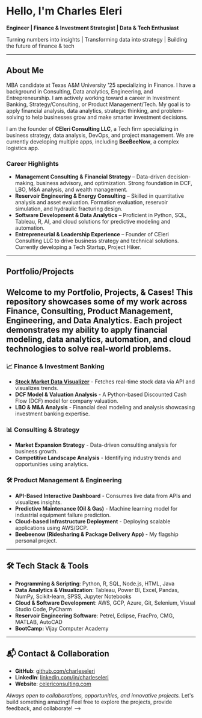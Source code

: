 # Hello, I'm Charles Eleri

**Engineer | Finance & Investment Strategist | Data & Tech Enthusiast**

Turning numbers into insights | Transforming data into strategy | Building the future of finance & tech

---

## About Me

MBA candidate at Texas A&M University '25 specializing in Finance. I have a background in Consulting, Data analytics, Engineering, and Entrepreneurship.
I am actively working toward a career in Investment Banking, Strategy/Consulting, or Product Management/Tech. 
My goal is to apply financial analysis, data analytics, strategic thinking, and problem-solving to help businesses grow and make smarter investment decisions.

I am the founder of **CEleri Consulting LLC**, a Tech firm specializing in business strategy, data analysis, DevOps, and project management. We are currently developing multiple apps, including **BeeBeeNow**, a complex logistics app.

### Career Highlights
- **Management Consulting & Financial Strategy** – Data-driven decision-making, business advisory, and optimization. Strong foundation in DCF, LBO, M&A analysis, and wealth management.
- **Reservoir Engineering & Energy Consulting** – Skilled in quantitative analysis and asset evaluation. Formation evaluation, reservoir simulation, and hydraulic fracturing design.
- **Software Development & Data Analytics** – Proficient in Python, SQL, Tableau, R, AI, and cloud solutions for predictive modeling and automation.
- **Entrepreneurial & Leadership Experience** – Founder of CEleri Consulting LLC to drive business strategy and technical solutions. Currently developing a Tech Startup, Project Hiker.
---
## **Portfolio/Projects**

Welcome to my **Portfolio, Projects, & Cases**! This repository showcases some of my work across **Finance, Consulting, Product Management, Engineering, and Data Analytics**. Each project demonstrates my ability to apply financial modeling, data analytics, automation, and cloud technologies to solve real-world problems.
---

### 📈 Finance & Investment Banking

- **[Stock Market Data Visualizer](https://github.com/charleseleri/stock-data-visualizer)** - Fetches real-time stock data via API and visualizes trends.
- **DCF Model & Valuation Analysis** - A Python-based Discounted Cash Flow (DCF) model for company valuation.
- **LBO & M&A Analysis** - Financial deal modeling and analysis showcasing investment banking expertise.

### 📊 Consulting & Strategy

- **Market Expansion Strategy** - Data-driven consulting analysis for business growth.
- **Competitive Landscape Analysis** - Identifying industry trends and opportunities using analytics.

### 🛠 Product Management & Engineering

- **API-Based Interactive Dashboard** - Consumes live data from APIs and visualizes insights.
- **Predictive Maintenance (Oil & Gas)** - Machine learning model for industrial equipment failure prediction.
- **Cloud-based Infrastructure Deployment** - Deploying scalable applications using AWS/GCP.
- **Beebeenow (Ridesharing & Package Delivery App)** - My flagship personal project.

---

## 🛠 Tech Stack & Tools

- **Programming & Scripting**: Python, R, SQL, Node.js, HTML, Java
- **Data Analytics & Visualization**: Tableau, Power BI, Excel, Pandas, NumPy, Scikit-learn, SPSS, Jupyter Notebooks
- **Cloud & Software Development**: AWS, GCP, Azure, Git, Selenium, Visual Studio Code, PyCharm
- **Reservoir Engineering Software**: Petrel, Eclipse, FracPro, CMG, MATLAB, AutoCAD
- **BootCamp:** Vijay Computer Academy

---

## 📬 Contact & Collaboration

- **GitHub**: [github.com/charleseleri](https://github.com/charleseleri)
- **LinkedIn**: [linkedin.com/in/charleseleri](https://linkedin.com/in/charleseleri)
- **Website**: [celericonsulting.com](https://celericonsulting.com)

*Always open to collaborations, opportunities, and innovative projects.* Let's build something amazing!
Feel free to explore the projects, provide feedback, and collaborate!
-->
